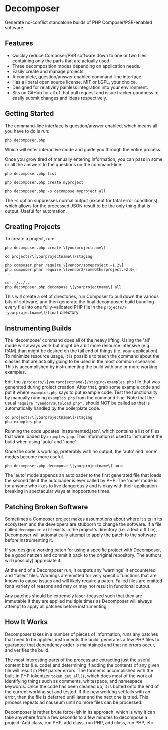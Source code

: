 Decomposer
==========

Generate no-conflict standalone builds of PHP Composer/PSR-enabled software.

Features
--------

* Quickly reduce Composer/PSR software down to one or two files containing only the parts that are actually used.
* Three decomposition modes depending on application needs.
* Easily create and manage projects.
* A complete, question/answer enabled command-line interface.
* Has a liberal open source license.  MIT or LGPL, your choice.
* Designed for relatively painless integration into your environment.
* Sits on GitHub for all of that pull request and issue tracker goodness to easily submit changes and ideas respectively.

Getting Started
---------------

The command-line interface is question/answer enabled, which means all you have to do is run:

```
php decomposer.php
```

Which will enter interactive mode and guide you through the entire process.

Once you grow tired of manually entering information, you can pass in some or all the answers to the questions on the command-line:

```
php decomposer.php list

php decomposer.php create myproject

php decomposer.php -s decompose myproject all
```

The -s option suppresses normal output (except for fatal error conditions), which allows for the processed JSON result to be the only thing that is output.  Useful for automation.

Creating Projects
-----------------

To create a project, run:

```
php decomposer.php create \[yourprojectname\]

cd projects/\[yourprojectname\]/staging

php composer.phar require \[vendor/someproject:~1.2\]
php composer.phar require \[vendor2/someotherproject:~2.0\]
...

cd ../../..
php decomposer.php decompose \[yourprojectname\] all
```

This will create a set of directories, run Composer to pull down the various bits of software, and then generate the final decomposed build bundling every file into one fully-validated PHP file in the `projects/\[yourprojectname\]/final` directory.

Instrumenting Builds
--------------------

The 'decompose' command does all of the heavy lifting.  Using the 'all' mode will always work but might be a bit more resource intensive (e.g. RAM) than might be desired on the tail end of things (i.e. your application).  To minimize resource usage, it is possible to teach the command about the classes that are actually going to be used in the most common scenarios.  This is accomplished by instrumenting the build with one or more working examples.

Edit the `/projects/\[yourprojectname\]/staging/examples.php` file that was generated during project creation.  After that, grab some example code and put it where `examples.php` says to put example code.  Test the functionality by manually running `examples.php` from the command-line.  Note that the usual `require "vendor/autoload.php";` should NOT be called as that is automatically handled by the boilerplate code.

```
cd projects/\[yourprojectname\]/staging
php examples.php
```

Running the code updates 'instrumented.json', which contains a list of files that were loaded by `examples.php`.  This information is used to instrument the build when using 'auto' and 'none'.

Once the code is working, preferably with no output, the 'auto' and 'none' modes become more useful.

```
php decomposer.php decompose \[yourprojectname\] auto
```

The 'auto' mode appends an autoloader to the first generated file that loads the second file if the autoloader is ever called by PHP.  The 'none' mode is for anyone who likes to live dangerously and is okay with their application breaking in spectacular ways at inopportune times.

Patching Broken Software
------------------------

Sometimes a Composer project makes assumptions about where it sits in its ecosystem and the developers are stubborn to change the software.  If a file called `decomposer.diff` exists in the project's directory (i.e. a text diff file), Decomposer will automatically attempt to apply the patch to the software before instrumenting it.

If you design a working patch for using a specific project with Decomposer, be a good netizen and commit it back to the original repository.  The authors will (possibly) appreciate it.

At the end of a Decomposer run, it outputs any 'warnings' it encountered and 'failed' files.  Warnings are emitted for very specific functions that are known to cause issues and will likely require a patch.  Failed files are emitted for a variety of reasons and may or may not result in functional output.

Any patches should be extremely laser-focused such that they are immutable if they are applied multiple times as Decomposer will always attempt to apply all patches before instrumenting.

How It Works
------------

Decomposer takes in a number of pieces of information, runs any patches that need to be applied, instruments the build, generates a few PHP files to guarantee that dependency order is maintained and that no errors occur, and verifies the build.

The most interesting parts of the process are extracting just the useful content bits (i.e. code) and determining if adding the contents of any given file will result in PHP parser errors.  The former is accomplished with the built-in PHP tokenizer `token_get_all()`, which does most of the work of identifying things such as comments, whitespace, and namespace keywords.  Once the code has been cleaned up, it is bolted onto the end of the current working set and tested.  If the new working set fails with an error, then the file is deferred until later and the next one is tried.  This process repeats ad nauseum until no more files can be processed.

Decomposer is rather brute force-ish in its approach, which is why it can take anywhere from a few seconds to a few minutes to decompose a project:  Add class, run PHP, add class, run PHP, add class, run PHP, etc.
